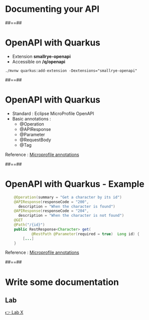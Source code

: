 <!-- .slide: class="transition bg-pink" -->
# Documenting your API


##==##
<!-- .slide: class="with-code" -->
# OpenAPI with Quarkus

- Extension **smallrye-openapi**
- Accessible on **/q/openapi**

```shell
./mvnw quarkus:add-extension -Dextensions="smallrye-openapi"
```

##==##
<!-- .slide: class="with-code" -->
# OpenAPI with Quarkus

- Standard : Eclipse MicroProfile OpenAPI
- Basic annotations : 
  - @Operation
  - @APIResponse
  - @Parameter
  - @RequestBody
  - @Tag

Reference : [Microprofile annotations](https://github.com/eclipse/microprofile-open-api/blob/master/spec/src/main/asciidoc/microprofile-openapi-spec.asciidoc#annotations)
<!-- .element: class="credits" -->

##==##
<!-- .slide: class="with-code" -->
# OpenAPI with Quarkus - Example

```java
    @Operation(summary = "Get a character by its id")
    @APIResponse(responseCode = "200", 
      description = "When the character is found")
    @APIResponse(responseCode = "204", 
      description = "When the character is not found")
    @GET
    @Path("/{id}")
    public RestResponse<Character> get(
            @RestPath @Parameter(required = true)  Long id) {
        [...]
    }
```

Reference : [Microprofile annotations](https://github.com/eclipse/microprofile-open-api/blob/master/spec/src/main/asciidoc/microprofile-openapi-spec.asciidoc#annotations)
<!-- .element: class="credits" -->


##==##
<!-- .slide: class="exercice" -->
# Write some documentation
## Lab

[👉 Lab X](https://github.com/sfeir-open-source/sfeir-school-quarkus/blob/speaker/steps/03.01-open-api/README.md)

